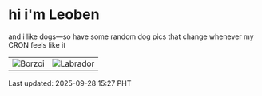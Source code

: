 # hi i'm Leoben

and i like dogs—so have some random dog pics that change whenever my CRON feels like it

|  |  |
|--------|----------|
| ![Borzoi](https://random-dog-vercel.vercel.app/api/random-borzoi?v=1759044431) | ![Labrador](https://random-dog-vercel.vercel.app/api/random-labrador?v=1759044431) |

Last updated: 2025-09-28 15:27 PHT
